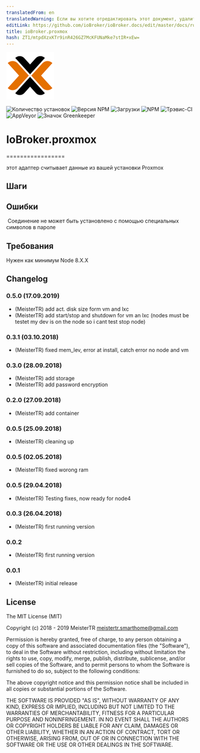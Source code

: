 ```yaml
---
translatedFrom: en
translatedWarning: Если вы хотите отредактировать этот документ, удалите поле «translationFrom», в противном случае этот документ будет снова автоматически переведен
editLink: https://github.com/ioBroker/ioBroker.docs/edit/master/docs/ru/adapterref/iobroker.proxmox/README.md
title: ioBroker.proxmox
hash: ZT1/mtpdXzxKTr9inR426GZ7McKFUNaMke7stIR+xEw=
---
```

![логотип](../../../en/adapterref/iobroker.proxmox/admin/logo.png)

![Количество установок](http://iobroker.live/badges/proxmox-stable.svg)
![Версия NPM](http://img.shields.io/npm/v/iobroker.proxmox.svg)
![Загрузки](https://img.shields.io/npm/dm/iobroker.proxmox.svg)
![NPM](https://nodei.co/npm/iobroker.proxmox.png?downloads=true)
![Трэвис-CI](https://api.travis-ci.org/iobroker-community-adapters/ioBroker.proxmox.svg?branch=master)
![AppVeyor](https://ci.appveyor.com/api/projects/status/github/iobroker-community-adapters/ioBroker.proxmox?branch=master&svg=true)
![Значок Greenkeeper](https://badges.greenkeeper.io/iobroker-community-adapters/ioBroker.proxmox.svg)

# IoBroker.proxmox
=================

этот адаптер считывает данные из вашей установки Proxmox

## Шаги
## Ошибки
 Соединение не может быть установлено с помощью специальных символов в пароле

## Требования
Нужен как минимум Node 8.X.X

## Changelog
### 0.5.0 (17.09.2019)
* (MeisterTR) add act. disk size form vm and lxc
* (MeisterTR) add start/stop and shutdown for vm an lxc (nodes must be testet my dev is on the node so i cant test stop node)
### 0.3.1 (03.10.2018)
* (MeisterTR) fixed mem_lev, error at install, catch error no node and vm
### 0.3.0 (28.09.2018)
* (MeisterTR) add storage
* (MeisterTR) add password encryption
### 0.2.0 (27.09.2018)
* (MeisterTR) add container
### 0.0.5 (25.09.2018)
* (MeisterTR) cleaning up
### 0.0.5 (02.05.2018)
* (MeisterTR) fixed worong ram
### 0.0.5 (29.04.2018)
* (MeisterTR) Testing fixes, now ready for node4
### 0.0.3 (26.04.2018)
* (MeisterTR) first running version
### 0.0.2
* (MeisterTR) first running version
### 0.0.1
* (MeisterTR) initial release

## License

The MIT License (MIT)

Copyright (c) 2018 - 2019 MeisterTR <meistertr.smarthome@gmail.com>

Permission is hereby granted, free of charge, to any person obtaining a copy
of this software and associated documentation files (the "Software"), to deal
in the Software without restriction, including without limitation the rights
to use, copy, modify, merge, publish, distribute, sublicense, and/or sell
copies of the Software, and to permit persons to whom the Software is
furnished to do so, subject to the following conditions:

The above copyright notice and this permission notice shall be included in
all copies or substantial portions of the Software.

THE SOFTWARE IS PROVIDED "AS IS", WITHOUT WARRANTY OF ANY KIND, EXPRESS OR
IMPLIED, INCLUDING BUT NOT LIMITED TO THE WARRANTIES OF MERCHANTABILITY,
FITNESS FOR A PARTICULAR PURPOSE AND NONINFRINGEMENT. IN NO EVENT SHALL THE
AUTHORS OR COPYRIGHT HOLDERS BE LIABLE FOR ANY CLAIM, DAMAGES OR OTHER
LIABILITY, WHETHER IN AN ACTION OF CONTRACT, TORT OR OTHERWISE, ARISING FROM,
OUT OF OR IN CONNECTION WITH THE SOFTWARE OR THE USE OR OTHER DEALINGS IN
THE SOFTWARE.